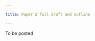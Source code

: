 ```yaml
---

title: Paper 2 full draft and outline

---
```


To be posted

<!-- Paper 2 full draft and outline

Please follow the guidelines for the assignment "Intro Draft and Outline" with the following differences:

- Part 1 (draft): submit the full draft rather than just a partial draft
- Part 2 (outline): in your hierarchical outline, your points should be the exact topic sentences from your draft that correspond to each of the points in the outline. Your outline will thus have the same number of points as you have paragraphs in the draft. If the outline doesn't make sense when you do it this way, it is ok to write the points in different words and then follow them with a quoted topic sentence from your paper draft. If you have trouble making the outline and draft work in this way, just do your best and include a note explaining why this guideline didn't work for you (to help me improve the assignment in the future).

-->
